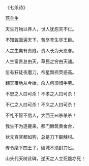 《七杀诗》

燕垒生

天生万物以养人，世人犹怨天不仁。

不知蝗蠹遍天下，苦尽苍生尽王臣。

人之生矣有贵贱，贵人长为天恩眷。

人生富贵总由天，草民之穷由天谴。

忽有狂徒夜磨刀，帝星飘摇荧惑高。

翻天覆地从今始，杀人何须惜手劳。

不忠之人曰可杀！不孝之人曰可杀！

不仁之人曰可杀！不义之人曰可杀！

不礼不智不信人，大西王曰杀杀杀！

我生不为逐鹿来，都门懒筑黄金台，

状元百官都如狗，总是刀下觳觫材。

传令麾下四王子，破城不须封刀匕。

山头代天树此碑，逆天之人立死跪亦死！
